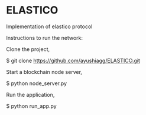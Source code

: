 # ELASTICO
Implementation of elastico protocol

Instructions to run the network:

Clone the project,

$ git clone https://github.com/ayushiagg/ELASTICO.git

Start a blockchain node server,

$ python node_server.py

Run the application,

$ python run_app.py
